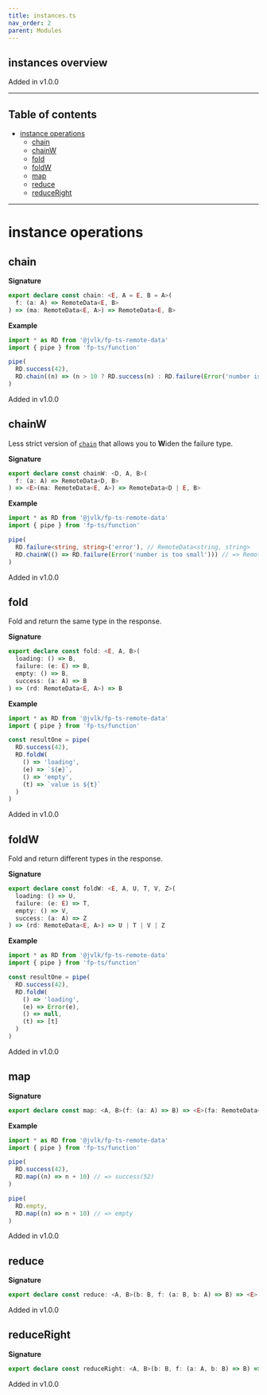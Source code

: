 ```yaml
---
title: instances.ts
nav_order: 2
parent: Modules
---
```


## instances overview

Added in v1.0.0

---

<h2 class="text-delta">Table of contents</h2>

- [instance operations](#instance-operations)
  - [chain](#chain)
  - [chainW](#chainw)
  - [fold](#fold)
  - [foldW](#foldw)
  - [map](#map)
  - [reduce](#reduce)
  - [reduceRight](#reduceright)

---

# instance operations

## chain

**Signature**

```ts
export declare const chain: <E, A = E, B = A>(
  f: (a: A) => RemoteData<E, B>
) => (ma: RemoteData<E, A>) => RemoteData<E, B>
```

**Example**

```ts
import * as RD from '@jvlk/fp-ts-remote-data'
import { pipe } from 'fp-ts/function'

pipe(
  RD.success(42),
  RD.chain((n) => (n > 10 ? RD.success(n) : RD.failure(Error('number is too small'))))
)
```

Added in v1.0.0

## chainW

Less strict version of [`chain`](#chain) that allows you to **W**iden the failure type.

**Signature**

```ts
export declare const chainW: <D, A, B>(
  f: (a: A) => RemoteData<D, B>
) => <E>(ma: RemoteData<E, A>) => RemoteData<D | E, B>
```

**Example**

```ts
import * as RD from '@jvlk/fp-ts-remote-data'
import { pipe } from 'fp-ts/function'

pipe(
  RD.failure<string, string>('error'), // RemoteData<string, string>
  RD.chainW(() => RD.failure(Error('number is too small'))) // => RemoteData<Error | string, string>
)
```

Added in v1.0.0

## fold

Fold and return the same type in the response.

**Signature**

```ts
export declare const fold: <E, A, B>(
  loading: () => B,
  failure: (e: E) => B,
  empty: () => B,
  success: (a: A) => B
) => (rd: RemoteData<E, A>) => B
```

**Example**

```ts
import * as RD from '@jvlk/fp-ts-remote-data'
import { pipe } from 'fp-ts/function'

const resultOne = pipe(
  RD.success(42),
  RD.foldW(
    () => 'loading',
    (e) => `${e}`,
    () => 'empty',
    (t) => `value is ${t}`
  )
)
```

Added in v1.0.0

## foldW

Fold and return different types in the response.

**Signature**

```ts
export declare const foldW: <E, A, U, T, V, Z>(
  loading: () => U,
  failure: (e: E) => T,
  empty: () => V,
  success: (a: A) => Z
) => (rd: RemoteData<E, A>) => U | T | V | Z
```

**Example**

```ts
import * as RD from '@jvlk/fp-ts-remote-data'
import { pipe } from 'fp-ts/function'

const resultOne = pipe(
  RD.success(42),
  RD.foldW(
    () => 'loading',
    (e) => Error(e),
    () => null,
    (t) => [t]
  )
)
```

Added in v1.0.0

## map

**Signature**

```ts
export declare const map: <A, B>(f: (a: A) => B) => <E>(fa: RemoteData<E, A>) => RemoteData<E, B>
```

**Example**

```ts
import * as RD from '@jvlk/fp-ts-remote-data'
import { pipe } from 'fp-ts/function'

pipe(
  RD.success(42),
  RD.map((n) => n + 10) // => success(52)
)

pipe(
  RD.empty,
  RD.map((n) => n + 10) // => empty
)
```

Added in v1.0.0

## reduce

**Signature**

```ts
export declare const reduce: <A, B>(b: B, f: (a: B, b: A) => B) => <E>(fa: RemoteData<E, A>) => B
```

Added in v1.0.0

## reduceRight

**Signature**

```ts
export declare const reduceRight: <A, B>(b: B, f: (a: A, b: B) => B) => <E>(fa: RemoteData<E, A>) => B
```

Added in v1.0.0
